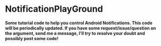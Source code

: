 # NotificationPlayGround

<h4>Some tutorial code to help you control Android Notifications.
This code will be periodically updated.
If you have some request/issue/question on the argument, send me a message, I'll try to resolve your doubt and possibly post some code!</h4>
